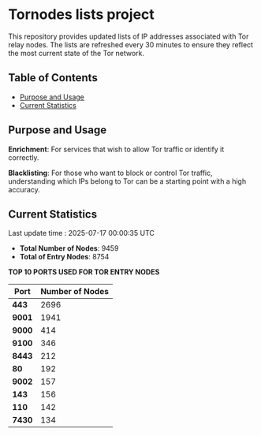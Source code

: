 # Tornodes lists project

This repository provides updated lists of IP addresses associated with Tor relay nodes. The lists are refreshed every 30 minutes to ensure they reflect the most current state of the Tor network.

## Table of Contents

- [Purpose and Usage](#purpose-and-usage)
- [Current Statistics](#current-statistics)


## Purpose and Usage

**Enrichment**: For services that wish to allow Tor traffic or identify it correctly.

**Blacklisting**: For those who want to block or control Tor traffic, understanding which IPs belong to Tor can be a starting point with a high accuracy.

## Current Statistics

Last update time : 2025-07-17 00:00:35 UTC

- **Total Number of Nodes**: 9459
- **Total of Entry Nodes**: 8754

**TOP 10 PORTS USED FOR TOR ENTRY NODES**

| **Port** | **Number of Nodes** |
|------|-----------------|
| **443**   | 2696  |
| **9001**   | 1941  |
| **9000**   | 414  |
| **9100**   | 346  |
| **8443**   | 212  |
| **80**   | 192  |
| **9002**   | 157  |
| **143**   | 156  |
| **110**   | 142  |
| **7430**   | 134  |

